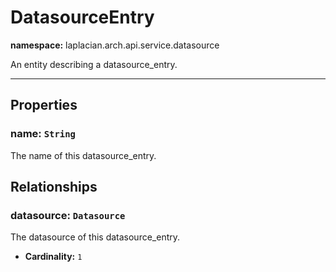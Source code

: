 # **DatasourceEntry**
**namespace:** laplacian.arch.api.service.datasource

An entity describing a datasource_entry.



---

## Properties

### name: `String`
The name of this datasource_entry.

## Relationships

### datasource: `Datasource`
The datasource of this datasource_entry.
- **Cardinality:** `1`